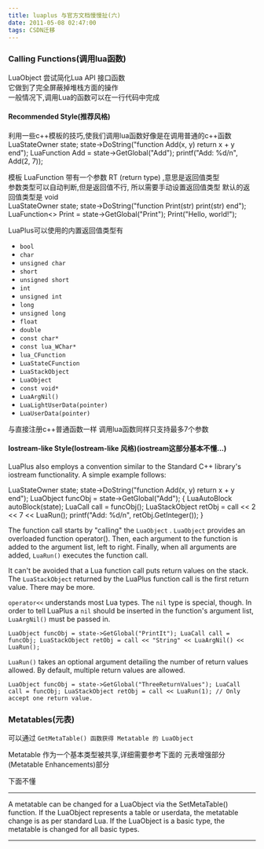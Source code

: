 ```yaml
---
title: luaplus 与官方文档慢慢扯(六) 
date: 2011-05-08 02:47:00
tags: CSDN迁移
---
```

   ### Calling Functions(调用lua函数)

 

 LuaObject 尝试简化Lua API 接口函数  
 它做到了完全屏蔽掉堆栈方面的操作   
 一般情况下,调用Lua的函数可以在一行代码中完成  
   
 #### Recommended Style(推荐风格)

   
 利用一些c++模板的技巧,使我们调用lua函数好像是在调用普通的c++函数  
 LuaStateOwner state; state->DoString("function Add(x, y) return x + y end"); LuaFunction<float> Add = state->GetGlobal("Add"); printf("Add: %d/n", Add(2, 7));    
   
   
 模板 LuaFunction<RT> 带有一个参数 RT (return type) ,意思是返回值类型  
 参数类型可以自动判断,但是返回值不行, 所以需要手动设置返回值类型 默认的返回值类型是 void  
 LuaStateOwner state; state->DoString("function Print(str) print(str) end"); LuaFunction<> Print = state->GetGlobal("Print"); Print("Hello, world!");    
   
   
 LuaPlus可以使用的内置返回值类型有  
 * `bool`   
  * `char`   
  * `unsigned char`   
  * `short`   
  * `unsigned short`   
  * `int`   
  * `unsigned int`   
  * `long`   
  * `unsigned long`   
  * `float`   
  * `double`   
  * `const char*`   
  * `const lua_WChar*`   
  * `lua_CFunction`   
  * `LuaStateCFunction`   
  * `LuaStackObject`   
  * `LuaObject`   
  * `const void*`   
  * `LuaArgNil()`   
  * `LuaLightUserData(pointer)`   
  * `LuaUserData(pointer)`     
 

 与直接注册c++普通函数一样 调用lua函数同样只支持最多7个参数

 

 

 
#### Iostream-like Style(Iostream-like 风格)(iostream这部分基本不懂...)

 LuaPlus also employs a convention similar to the Standard C++ library's iostream functionality. A simple example follows:

 LuaStateOwner state; state->DoString("function Add(x, y) return x + y end"); LuaObject funcObj = state->GetGlobal("Add"); { LuaAutoBlock autoBlock(state); LuaCall call = funcObj(); LuaStackObject retObj = call << 2 << 7 << LuaRun(); printf("Add: %d/n", retObj.GetInteger()); }  

 

 The function call starts by "calling" the  `LuaObject` .  `LuaObject`  provides an overloaded function operator(). Then, each argument to the function is added to the argument list, left to right. Finally, when all arguments are added,  `LuaRun()`  executes the function call.

 It can't be avoided that a Lua function call puts return values on the stack. The  `LuaStackObject`  returned by the LuaPlus function call is the first return value. There may be more.

 `operator<<`  understands most Lua types. The  `nil`  type is special, though. In order to tell LuaPlus a  `nil`  should be inserted in the function's argument list,  `LuaArgNil()`  must be passed in.

 
```
LuaObject funcObj = state->GetGlobal("PrintIt"); LuaCall call = funcObj; LuaStackObject retObj = call << "String" << LuaArgNil() << LuaRun();
```
 `LuaRun()`  takes an optional argument detailing the number of return values allowed. By default, multiple return values are allowed.

 
```
LuaObject funcObj = state->GetGlobal("ThreeReturnValues"); LuaCall call = funcObj; LuaStackObject retObj = call << LuaRun(1); // Only accept one return value.
```
 

 

 

 
### Metatables(元表)

 可以通过  `GetMetaTable() 函数获得 Metatable 的 LuaObject` 

 Metatable 作为一个基本类型被共享,详细需要参考下面的 元表增强部分(Metatable Enhancements)部分

 

 下面不懂

 
--------
A metatable can be changed for a LuaObject via the SetMetaTable() function. If the LuaObject represents a table or userdata, the metatable change is as per standard Lua. If the LuaObject is a basic type, the metatable is changed for all basic types.

 


--------


   
 

 

   
 